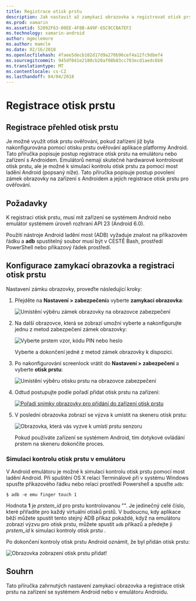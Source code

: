 ```yaml
---
title: Registrace otisk prstu
description: Jak nastavit až zamykací obrazovka a registrovat otisk prstu na emulátoru nebo zařízení s Androidem.
ms.prod: xamarin
ms.assetid: 52092F63-00EE-4F8B-A49F-65C9CCBA7EF2
ms.technology: xamarin-android
author: mgmclemore
ms.author: mamcle
ms.date: 02/16/2018
ms.openlocfilehash: 4faee5decb102d17d9a270b96cef4a12fc9dbef4
ms.sourcegitcommit: 945df041e2180cb20af08b83cc703ecd1aedc6b0
ms.translationtype: MT
ms.contentlocale: cs-CZ
ms.lasthandoff: 04/04/2018
---
```

# <a name="enrolling-a-fingerprint"></a>Registrace otisk prstu

## <a name="enrolling-a-fingerprint-overview"></a>Registrace přehled otisk prstu

Je možné využít otisk prstu ověřování, pokud zařízení již byla nakonfigurována pomocí otisku prstu ověřování aplikace platformy Android. Tato příručka popisuje postup registrace otisk prstu na emulátoru nebo zařízení s Androidem. Emulátorů nemají skutečné hardwarové kontrolovat otisk prstu, ale je možné k simulaci kontrolu otisk prstu za pomoci most ladění Android (popsaný níže).  Tato příručka popisuje postup povolení zámek obrazovky na zařízení s Androidem a jejich registrace otisk prstu pro ověřování.

## <a name="requirements"></a>Požadavky

K registraci otisk prstu, musí mít zařízení se systémem Android nebo emulátor systémem úroveň rozhraní API 23 (Android 6.0).

Použití nástroje Android ladění most (ADB) vyžaduje znalost na příkazovém řádku a **adb** spustitelný soubor musí být v CESTĚ Bash, prostředí PowerShell nebo příkazový řádek prostředí.

## <a name="configuring-a-screen-lock-and-enrolling-a-fingerprint"></a>Konfigurace zamykací obrazovka a registraci otisk prstu 

Nastavení zámku obrazovky, proveďte následující kroky:

1. Přejděte na **Nastavení > zabezpečení**a vyberte **zamykací obrazovka**:

    ![Umístění výběru zámek obrazovky na obrazovce zabezpečení](enrolling-fingerprint-images/testing-01.png)

2. Na další obrazovce, která se zobrazí umožní vyberte a nakonfigurujte jednu z metod zabezpečení zámek obrazovky: 

    ![Vyberte prstem vzor, kódu PIN nebo heslo](enrolling-fingerprint-images/testing-02.png)

   Vyberte a dokončení jedné z metod zámek obrazovky k dispozici.

3. Po nakonfigurování screenlock vrátit do **Nastavení > zabezpečení** a vyberte **otisk prstu**:

    ![Umístění výběru otisku prstu na obrazovce zabezpečení](enrolling-fingerprint-images/testing-03.png)

4. Odtud postupujte podle pořadí přidat otisk prstu na zařízení:

    [![Pořadí snímky obrazovky pro přidání do zařízení otisk prstu](enrolling-fingerprint-images/testing-04-sml.png)](enrolling-fingerprint-images/testing-04.png#lightbox)

5. V poslední obrazovka zobrazí se výzva k umístit na skeneru otisk prstu: 

    ![Obrazovka, která vás vyzve k umístí prstu senzoru](enrolling-fingerprint-images/testing-05.png)

    Pokud používáte zařízení se systémem Android, tím dotykové ovládání prstem na skeneru dokončíte proces. 
    
    
### <a name="simulating-a-fingerprint-scan-on-the-emulator"></a>Simulaci kontrolu otisk prstu v emulátoru

V Android emulátoru je možné k simulaci kontrolu otisk prstu pomocí most ladění Android. Při spuštění OS X relaci Terminálové při v systému Windows spusťte příkazového řádku nebo relaci prostředí Powershell a spusťte `adb`:

```shell
$ adb -e emu finger touch 1
```

Hodnota **1** je _prstem\_id_ pro prstu kontrolovanou "". Je jedinečný celé číslo, které přiřadíte pro každý virtuální otisků prstů. V budoucnu, kdy aplikace běží můžete spustit tento stejný ADB příkaz pokaždé, když na emulátoru zobrazí výzvu pro otisk prstu, můžete spustit `adb` příkazů a předejte ji _prstem\_id_ k simulaci kontroly otisk prstu .

Po dokončení kontroly otisk prstu Android oznámit, že byl přidán otisk prstu:  

![Obrazovka zobrazení otisk prstu přidat!](enrolling-fingerprint-images/testing-06.png)

## <a name="summary"></a>Souhrn 

Tato příručka zahrnutých nastavení zamykací obrazovka a registrace otisk prstu na zařízení se systémem Android nebo v emulátoru Androidu. 

